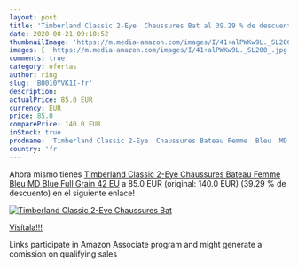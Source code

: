 ```yaml
---
layout: post
title: 'Timberland Classic 2-Eye  Chaussures Bat al 39.29 % de descuento'
date: 2020-08-21 09:10:52
thumbnailImage: 'https://m.media-amazon.com/images/I/41+alPWKw9L._SL200_.jpg'
images: [ 'https://m.media-amazon.com/images/I/41+alPWKw9L._SL200_.jpg' ]
comments: true
category: ofertas
author: ring
slug: 'B0010YVK1I-fr'
description:
actualPrice: 85.0 EUR
currency: EUR
price: 85.0
comparePrice: 140.0 EUR
inStock: true
prodname: 'Timberland Classic 2-Eye  Chaussures Bateau Femme  Bleu  MD Blue Full Grain   42 EU'
country: 'fr'
---
```


Ahora mismo tienes [Timberland Classic 2-Eye  Chaussures Bateau Femme  Bleu  MD Blue Full Grain   42 EU](https://www.amazon.fr/dp/B0010YVK1I/?tag=tolees0d-21) a 85.0 EUR (original: 140.0 EUR) (39.29 %  de descuento) en el siguiente enlace!

[![Timberland Classic 2-Eye  Chaussures Bat](https://m.media-amazon.com/images/I/41+alPWKw9L._SL200_.jpg)](https://www.amazon.fr/dp/B0010YVK1I/?tag=tolees0d-21)

[Visítala!!!](https://www.amazon.fr/dp/B0010YVK1I/?tag=tolees0d-21)

Links participate in Amazon Associate program and might generate a comission on qualifying sales

